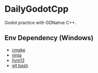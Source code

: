 # DailyGodotCpp
Godot practice with GDNative C++.
## Env Dependency (Windows)
* [cmake](https://cmake.org/download/)
* [ninja](https://github.com/ninja-build/ninja/releases)
* [llvm13](https://github.com/llvm/llvm-project/releases/tag/llvmorg-13.0.1)
* [git bash](https://git-scm.com/download/win)
